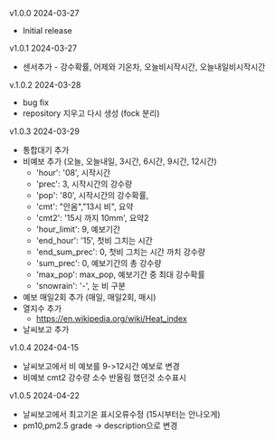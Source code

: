 v1.0.0 2024-03-27
* Initial release

v1.0.1 2024-03-27
* 센서추가 - 강수확률, 어제와 기온차, 오늘비시작시간, 오늘내일비시작시간

v.1.0.2 2024-03-28
* bug fix
* repository 지우고 다시 생성 (fock 분리)

v1.0.3 2024-03-29
* 통합대기 추가
* 비예보 추가 (오늘, 오늘내일, 3시간, 6시간, 9시간, 12시간)
  * 'hour': '08', 시작시간
  * 'prec': 3, 시작시간의 강수량
  * 'pop': '80', 시작시간의 강수확률,
  * 'cmt': "안옴","13시 비", 요약
  * 'cmt2': '15시 까지 10mm', 요약2
  * 'hour_limit': 9, 예보기간
  * 'end_hour': '15', 첫비 그치는 시간
  * 'end_sum_prec': 0, 첫비 그치는 시간 까치 강수량
  * 'sum_prec': 0, 예보기간의 총 강수량
  * 'max_pop': max_pop, 예보기간 중 최대 강수확률
  * 'snowrain': '-', 눈 비 구분
* 예보 매일2회 추가 (매일, 매일2회, 매시)
* 열지수 추가
  * https://en.wikipedia.org/wiki/Heat_index
* 날씨보고 추가

v1.0.4 2024-04-15
* 날씨보고에서 비 예보를 9->12시간 예보로 변경
* 비예보 cmt2 강수량 소수 반올림 했던것 소수표시

v1.0.5 2024-04-22
* 날씨보고에서 최고기온 표시오류수정 (15시부터는 안나오게)
* pm10,pm2.5 grade -> description으로 변경